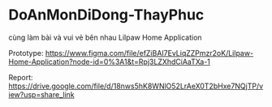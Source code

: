 # DoAnMonDiDong-ThayPhuc
cùng làm bài và vui vẻ bên nhau
Lilpaw Home Application

Prototype: https://www.figma.com/file/efZiBAI7EvLiqZZPmzr2oK/Lilpaw-Home-Application?node-id=0%3A1&t=Rpj3LZXhdCiAaTXa-1

Report: https://drive.google.com/file/d/18nws5hK8WNlO52LrAeX0T2bHxe7NQjTP/view?usp=share_link

